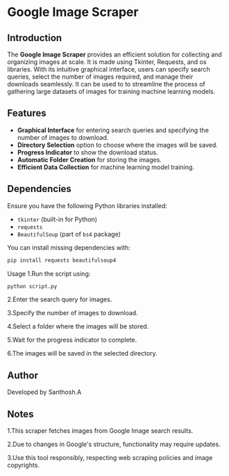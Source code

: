 # Google Image Scraper

## Introduction

The **Google Image Scraper**  provides an efficient solution for collecting and organizing images at scale. It is made using Tkinter, Requests, and os libraries. With its intuitive graphical interface, users can specify search queries, select the number of images required, and manage their downloads seamlessly. It can be used to to streamline the process of gathering large datasets of images for training machine learning models.

## Features

- **Graphical Interface** for entering search queries and specifying the number of images to download.
- **Directory Selection** option to choose where the images will be saved.
- **Progress Indicator** to show the download status.
- **Automatic Folder Creation** for storing the images.
- **Efficient Data Collection** for machine learning model training.

## Dependencies

Ensure you have the following Python libraries installed:

- `tkinter` (built-in for Python)
- `requests`
- `BeautifulSoup` (part of `bs4` package)

You can install missing dependencies with:

```bash
pip install requests beautifulsoup4
```
Usage
1.Run the script using:

```bash
python script.py
```
2.Enter the search query for images.

3.Specify the number of images to download.

4.Select a folder where the images will be stored.

5.Wait for the progress indicator to complete.

6.The images will be saved in the selected directory.

## Author
Developed by Santhosh.A

## Notes
1.This scraper fetches images from Google Image search results.

2.Due to changes in Google's structure, functionality may require updates.

3.Use this tool responsibly, respecting web scraping policies and image copyrights.
